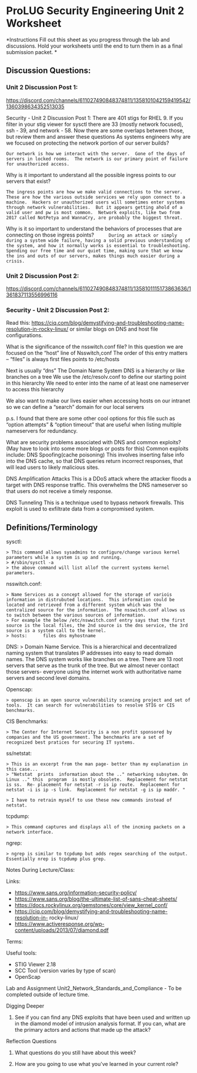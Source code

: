 ﻿# ProLUG Security Engineering Unit 2 Worksheet


*Instructions
Fill out this sheet as you progress through the lab and discussions. Hold your worksheets until the end to turn them in as a final submission packet.
*

## Discussion Questions:

### Unit 2 Discussion Post 1: 

https://discord.com/channels/611027490848374811/1358101042159419542/1360398634352513035

Security - Unit 2 Discussion Post 1: 
There are 401 stigs for RHEL 9. If you filter in your stig viewer for sysctl there are 33 (mostly network focused), ssh - 39, and network - 58. Now there are some overlaps between those, but review them and answer these questions
As systems engineers why are we focused on protecting the network portion of our server builds?
``` 
Our network is how we interact with the server.  Gone of the days of servers in locked rooms.  The network is our primary point of failure for unauthorized access.  
```

Why is it important to understand all the possible ingress points to our servers that exist?
``` 
The ingress points are how we make valid connections to the server.  These are how the various outside services we rely upon connect to a machine.  Hackers or unauthorized users will sometimes enter systems through network vulnerabilities.  But it appears getting ahold of a valid user and pw is most common.  Network exploits, like two from 2017 called NotPetya and WannaCry, are probably the biggest threat.
```

Why is it so important to understand the behaviors of processes that are connecting on those ingress points?
```     During an attack or simply during a system wide failure, having a solid previous understanding of the system, and how it normally works is essential to troubleshooting.  Spending our free time and our quiet time, making sure that we know the ins and outs of our servers, makes things much easier during a crisis.```



### Unit 2 Discussion Post 2: 

https://discord.com/channels/611027490848374811/1358101115173863636/1361837113556996116

### Security - Unit 2 Discussion Post 2: 
Read this: https://ciq.com/blog/demystifying-and-troubleshooting-name-resolution-in-rocky-linux/ or similar blogs on DNS and host file configurations.

What is the significance of the nsswitch.conf file?
In this question we are focused on the “host” line of Nsswitch,conf 
The order of this entry matters – “files” is always first 
files points to /etc/hosts


Next is usually “dns”
The Domain Name System DNS is a hierarchy or like branches on a tree
We use the /etc/resolv.conf to define our starting point in this hierarchy
We need to enter into the name of at least one nameserver to access this hierarchy

We also want to make our lives easier when accessing hosts on our intranet so we can define a “search” domain for our local servers

p.s. I found that there are some other cool options for this file such as “option attempts” & “option timeout” that are useful when listing multiple nameservers for redundancy.


What are security problems associated with DNS and common exploits? 
(May have to look into some more blogs or posts for this)
Common exploits include:
DNS Spoofing(cache poisoning)
This involves inserting false info into the DNS cache, so that DNS queries return incorrect responses, that will lead users to likely malicious sites.


DNS Amplification Attacks
This is a DDoS attack where the attacker floods a target with DNS response traffic.  This overwhelms the DNS nameserver so that users do not receive a timely response.

DNS Tunneling
This is a technique used to bypass network firewalls.  This exploit is used to exfiltrate data from a compromised system.




## Definitions/Terminology

sysctl:

    > This command allows sysadmins to configure/change various kernel parameters while a system is up and running.  
    > #/sbin/sysctl -a
    > the above command will list allof the current systems kernel parameters.

nsswitch.conf:

    > Name Services as a concept allowed for the storage of variois information in distrubuted locations.  This information could be located and retrieved from a different system which was the centralized source for the information.  The nsswitch.conf allows us to switch between the various sources of information.
    > For example the below /etc/nswwitch.conf entry says that the first source is the local files, the 2nd source is the dns service, the 3rd source is a system call to the kernel.
    > hosts:      files dns myhostname

DNS:
    > Domain Name Service.  This is a hierarchical and decentralized naming system that translates IP addresses into easy to read domain names. The DNS system works like branches on a tree.  There are 13 root servers that serve as the trunk of the tree.  But we almost never contact those servers-  everyone using the internet work with authoritative name servers and second level domains.

Openscap:

    > openscap is an open source vulnerability scanning project and set of tools.  It can search for vulnerabilities to resolve STIG or CIS benchmarks.

CIS Benchmarks:

    > The Center for Internet Security is a non profit sponsored by companies and the US government. The benchmarks are a set of recognized best pratices for securing IT systems.

ss/netstat:

    > This is an excerpt from the man page- better than my explanation in this case...
    > "Netstat  prints  information about the .." networking subsytem. On Linux .." this  program  is mostly obsolete.  Replacement for netstat is ss.  Re‐ placement for netstat -r is ip route.  Replacement for netstat -i is ip -s link.  Replacement for netstat -g is ip maddr. "

    > I have to retrain myself to use these new commands instead of netstat.

tcpdump:

    > This command captures and displays all of the incming packets on a network interface.

ngrep:

    > ngrep is similar to tcpdump but adds regex searching of the output.  Essentially nrep is tcpdump plus grep.


Notes During Lecture/Class:

Links:
* https://www.sans.org/information-security-policy/
* https://www.sans.org/blog/the-ultimate-list-of-sans-cheat-sheets/
* https://docs.rockylinux.org/gemstones/core/view_kernel_conf/
* https://ciq.com/blog/demystifying-and-troubleshooting-name-resolution-in- rocky-linux/
* https://www.activeresponse.org/wp-content/uploads/2013/07/diamond.pdf


Terms:


Useful tools:
* STIG Viewer 2.18
* SCC Tool (version varies by type of scan)
* OpenScap


Lab and Assignment
Unit2_Network_Standards_and_Compliance - To be completed outside of lecture
time.

Digging Deeper
1. See if you can find any DNS exploits that have been used and written up in the diamond model of intrusion analysis format. If you can, what are the primary actors and actions that made up the attack?


Reflection Questions
1. What questions do you still have about this week?


2. How are you going to use what you've learned in your current role?
